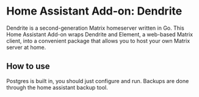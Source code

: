 # Home Assistant Add-on: Dendrite

Dendrite is a second-generation Matrix homeserver written in Go. This Home Assistant Add-on wraps Dendrite and Element, a web-based Matrix client, into a convenient package that allows you to host your own Matrix server at home.

## How to use

Postgres is built in, you should just configure and run. Backups are done through the home assistant backup tool.
